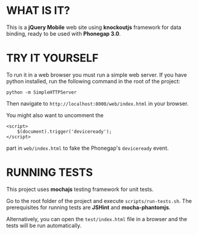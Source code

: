 WHAT IS IT?
===========
This is a **jQuery Mobile** web site using **knockoutjs** framework for data
binding, ready to be used with **Phonegap 3.0**.

TRY IT YOURSELF
===============
To run it in a web browser you must run a simple web server. If you have
python installed, run the following command in the root of the project: 

    python -m SimpleHTTPServer

Then navigate to `http://localhost:8000/web/index.html` in your browser.

You might also want to uncomment the

    <script>
        $(document).trigger('deviceready');
    </script>

part in `web/index.html` to
fake the Phonegap's `deviceready` event.

RUNNING TESTS
=============
This project uses **mochajs** testing framework for unit tests.

Go to the root folder of the project and execute `scripts/run-tests.sh`. The
prerequisites for running tests are **JSHint** and **mocha-phantomjs**. 

Alternatively, you can open the `test/index.html` file in a browser and the
tests will be run automatically.
